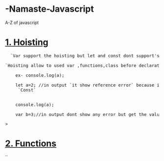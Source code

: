 # -Namaste-Javascript

A-Z of javascript

# <a href="Hoisting.js">1. Hoisting</a>

<pre>
  `Var support the hoisting but let and const dont support's.`<br>
`Hoisting allow to used var ,functions,class before declarations`<br>
    ex- console.log(a);<br>
    let a=2; //in output `it show reference error` because it dont support hoisting in same use case for
     `Const`
     <br>
    console.log(a);<br>
    var b=3;//in output dont show any error but get the value is undefined
</pre>>

# <a href="functions.js">2. Functions</a>

``
